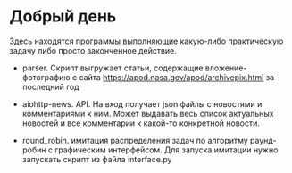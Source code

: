 # Добрый день
Здесь находятся программы выполняющие какую-либо практическую задачу либо просто законченное действие.

- parser.
Скрипт выгружает статьи, содержащие вложение-фотографию с сайта https://apod.nasa.gov/apod/archivepix.html за последний год

- aiohttp-news.
API. На вход получает json файлы с новостями и комментариями к ним. Может выдавать весь список актуальных новостей и все комментарии к какой-то конкретной новости.

- round_robin.
имитация распределения задач по алгоритму раунд-робин с графическим интерфейсом. Для запуска имитации нужно запускать скрипт из файла interface.py
	
